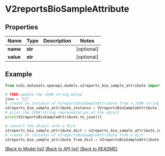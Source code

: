 # V2reportsBioSampleAttribute


## Properties

Name | Type | Description | Notes
------------ | ------------- | ------------- | -------------
**name** | **str** |  | [optional] 
**value** | **str** |  | [optional] 

## Example

```python
from ncbi.datasets.openapi.models.v2reports_bio_sample_attribute import V2reportsBioSampleAttribute

# TODO update the JSON string below
json = "{}"
# create an instance of V2reportsBioSampleAttribute from a JSON string
v2reports_bio_sample_attribute_instance = V2reportsBioSampleAttribute.from_json(json)
# print the JSON string representation of the object
print(V2reportsBioSampleAttribute.to_json())

# convert the object into a dict
v2reports_bio_sample_attribute_dict = v2reports_bio_sample_attribute_instance.to_dict()
# create an instance of V2reportsBioSampleAttribute from a dict
v2reports_bio_sample_attribute_from_dict = V2reportsBioSampleAttribute.from_dict(v2reports_bio_sample_attribute_dict)
```
[[Back to Model list]](../README.md#documentation-for-models) [[Back to API list]](../README.md#documentation-for-api-endpoints) [[Back to README]](../README.md)


